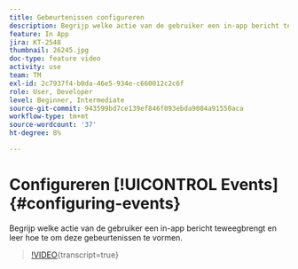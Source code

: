 ```yaml
---
title: Gebeurtenissen configureren
description: Begrijp welke actie van de gebruiker een in-app bericht teweegbrengt en leer hoe te om deze gebeurtenissen te vormen.
feature: In App
jira: KT-2548
thumbnail: 26245.jpg
doc-type: feature video
activity: use
team: TM
exl-id: 2c7937f4-b0da-46e5-934e-c660012c2c6f
role: User, Developer
level: Beginner, Intermediate
source-git-commit: 943599bd7ce139ef846f093ebda9084a91550aca
workflow-type: tm+mt
source-wordcount: '37'
ht-degree: 8%

---
```


# Configureren [!UICONTROL Events] {#configuring-events}

Begrijp welke actie van de gebruiker een in-app bericht teweegbrengt en leer hoe te om deze gebeurtenissen te vormen.

>[!VIDEO](https://video.tv.adobe.com/v/26245?learn=on){transcript=true}
